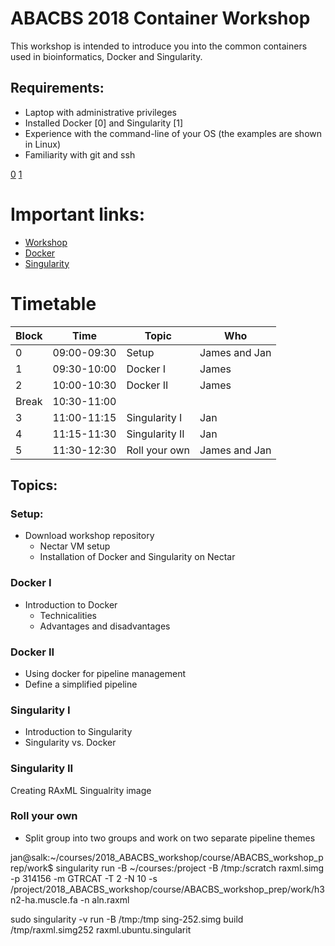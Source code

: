 # ABACBS 2018 Container Workshop

This workshop is intended to introduce you into the common containers used in
bioinformatics, Docker and Singularity.

## Requirements:
- Laptop with administrative privileges
- Installed Docker [0] and Singularity [1]
- Experience with the command-line of your OS (the examples are shown in Linux)
- Familiarity with git and ssh

[0](https://store.docker.com/search?type=edition&offering=community])
[1]()
# Important links:
 - [Workshop](https://git..)
 - [Docker](..)
 - [Singularity]()

# Timetable
Block | Time        | Topic          | Who
----- |-------------|----------------|---------------
0     |09:00-09:30  | Setup          | James and Jan
1     |09:30-10:00  | Docker I       | James
2     |10:00-10:30  | Docker II      | James
Break |10:30-11:00  |                |
3     |11:00-11:15  | Singularity I  | Jan
4     |11:15-11:30  | Singularity II | Jan
5     |11:30-12:30  | Roll your own  | James and Jan


## Topics:

### Setup:

- Download workshop repository
  - Nectar VM setup
  - Installation of Docker and Singularity on Nectar

### Docker I

- Introduction to Docker
  - Technicalities
  - Advantages and disadvantages

### Docker II

  - Using docker for pipeline management
  - Define a simplified pipeline

### Singularity I
  - Introduction to Singularity
  - Singularity vs. Docker

### Singularity II
Creating RAxML Singualrity image

### Roll your own
- Split group into two groups and work on two separate pipeline themes

jan@salk:~/courses/2018_ABACBS_workshop/course/ABACBS_workshop_prep/work$ singularity run -B ~/courses:/project  -B /tmp:/scratch raxml.simg -p 314156 -m GTRCAT -T 2 -N 10  -s /project/2018_ABACBS_workshop/course/ABACBS_workshop_prep/work/h3n2-ha.muscle.fa  -n aln.raxml

sudo singularity -v run -B /tmp:/tmp sing-252.simg build /tmp/raxml.simg252 raxml.ubuntu.singularit
